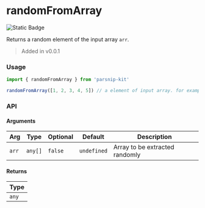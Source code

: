 # randomFromArray
![Static Badge](https://img.shields.io/badge/Coverage-100.00%-FF8C00)
      
Returns a random element of the input array `arr`.

> Added in v0.0.1



### Usage

```ts
import { randomFromArray } from 'parsnip-kit'

randomFromArray([1, 2, 3, 4, 5]) // a element of input array. for example: 3

```


### API

#### Arguments

| Arg | Type | Optional | Default | Description |
| --- | --- | --- | --- | --- |
| `arr` | `any[]` | `false` | `undefined` | Array to be extracted randomly |

#### Returns

| Type |
| ---  |
| `any`  |